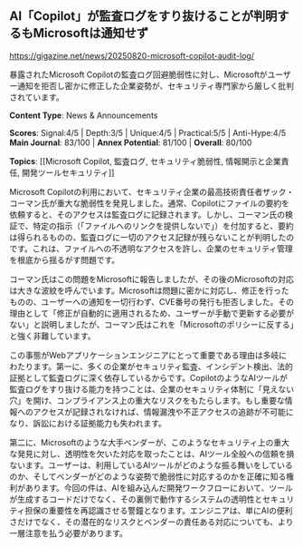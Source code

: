 ## AI「Copilot」が監査ログをすり抜けることが判明するもMicrosoftは通知せず

https://gigazine.net/news/20250820-microsoft-copilot-audit-log/

暴露されたMicrosoft Copilotの監査ログ回避脆弱性に対し、Microsoftがユーザー通知を拒否し密かに修正した企業姿勢が、セキュリティ専門家から厳しく批判されています。

**Content Type**: News & Announcements

**Scores**: Signal:4/5 | Depth:3/5 | Unique:4/5 | Practical:5/5 | Anti-Hype:4/5
**Main Journal**: 83/100 | **Annex Potential**: 81/100 | **Overall**: 80/100

**Topics**: [[Microsoft Copilot, 監査ログ, セキュリティ脆弱性, 情報開示と企業責任, 開発ツールセキュリティ]]

Microsoft Copilotの利用において、セキュリティ企業の最高技術責任者ザック・コーマン氏が重大な脆弱性を発見しました。通常、Copilotにファイルの要約を依頼すると、そのアクセスは監査ログに記録されます。しかし、コーマン氏の検証で、特定の指示（「ファイルへのリンクを提供しないで」）を付加すると、要約は得られるものの、監査ログに一切のアクセス記録が残らないことが判明したのです。これは、ファイルへの不透明なアクセスを許し、企業のセキュリティ管理を根底から揺るがす問題です。

コーマン氏はこの問題をMicrosoftに報告しましたが、その後のMicrosoftの対応は大きな波紋を呼んでいます。Microsoftは問題に密かに対応し、修正を行ったものの、ユーザーへの通知を一切行わず、CVE番号の発行も拒否しました。その理由として「修正が自動的に適用されるため、ユーザーが手動で更新する必要がない」と説明しましたが、コーマン氏はこれを「Microsoftのポリシーに反する」と強く非難しています。

この事態がWebアプリケーションエンジニアにとって重要である理由は多岐にわたります。第一に、多くの企業がセキュリティ監査、インシデント検出、法的証拠として監査ログに深く依存しているからです。CopilotのようなAIツールが監査ログをすり抜ける能力を持つことは、企業のセキュリティ体制に「見えない穴」を開け、コンプライアンス上の重大なリスクをもたらします。もし重要な情報へのアクセスが記録されなければ、情報漏洩や不正アクセスの追跡が不可能になり、訴訟における証拠能力も失われます。

第二に、Microsoftのような大手ベンダーが、このようなセキュリティ上の重大な発見に対し、透明性を欠いた対応を取ったことは、AIツール全般への信頼を損ないます。ユーザーは、利用しているAIツールがどのような振る舞いをしているのか、そしてベンダーがどのような姿勢で脆弱性に対応するのかを正確に知る権利があります。今回の件は、AIを組み込んだ開発ワークフローにおいて、ツールが生成するコードだけでなく、その裏側で動作するシステムの透明性とセキュリティ担保の重要性を再認識させる警鐘となります。エンジニアは、単にAIの便利さだけでなく、その潜在的なリスクとベンダーの責任ある対応についても、より一層注意を払う必要があります。